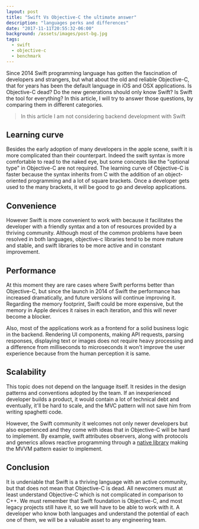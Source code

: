 ```yaml
---
layout: post
title: "Swift Vs Objective-C the ultimate answer"
description: "languages perks and differences"
date: "2017-11-11T20:55:32-06:00"
background: /assets/images/post-bg.jpg
tags:
  - swift
  - objective-c
  - benchmark
---
```


Since 2014 Swift programming language has gotten the fascination of developers and strangers, but what about the old and reliable Objective-C, that for years has been the default language in iOS and OSX applications.  Is Objective-C dead? Do the new generations should only know Swift? Is Swift the tool for everything? In this article, I will try to answer those questions, by comparing them in different categories.
> In this article I am not considering backend development with Swift

## Learning curve
Besides the early adoption of many developers in the apple scene, swift it is more complicated than their counterpart. Indeed the swift syntax is more comfortable to read to the naked eye, but some concepts like the "optional type" in Objective-C are not required. The learning curve of Objective-C is faster because the syntax inherits from C with the addition of an object-oriented programming and a lot of square brackets. Once a developer gets used to the many brackets, it will be good to go and develop applications.

## Convenience
However Swift is more convenient to work with because it facilitates the developer with a friendly syntax and a ton of resources provided by a thriving community. Although most of the common problems have been resolved in both languages, objective-c libraries tend to be more mature and stable, and swift libraries to be more active and in constant improvement.

## Performance
At this moment they are rare cases where Swift performs better than Objective-C, but since the launch in 2014 of Swift the performance has increased dramatically, and future versions will continue improving it. Regarding the memory footprint, Swift could be more expensive, but the memory in Apple devices it raises in each iteration, and this will never become a blocker.

Also, most of the applications work as a frontend for a solid business logic in the backend. Rendering UI components, making API requests, parsing responses, displaying text or images does not require heavy processing and a difference from milliseconds to microseconds it won't improve the user experience because from the human perception it is same.

## Scalability
This topic does not depend on the language itself. It resides in the design patterns and conventions adopted by the team. If an inexperienced developer builds a product, it would contain a lot of technical debt and eventually, it'll be hard to scale, and the MVC pattern will not save him from writing spaghetti code.

However, the Swift community it welcomes not only newer developers but also experienced and they come with ideas that in Objective-C will be hard to implement. By example, swift attributes observers, along with protocols and generics allows reactive programming through a [native library](https://github.com/ReactiveKit/Bond) making the MVVM pattern easier to implement.

## Conclusion

It is undeniable that Swift is a thriving language with an active community, but that does not mean that Objective-C is dead. All newcomers must at least understand Objective-C which is not complicated in comparison to C++. We must remember that Swift foundation is Objective-C, and most legacy projects still have it, so we will have to be able to work with it. A developer who know both languages and understand the potential of each one of them, we will be a valuable asset to any engineering team.
